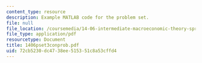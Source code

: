 ```yaml
---
content_type: resource
description: Example MATLAB code for the problem set.
file: null
file_location: /coursemedia/14-06-intermediate-macroeconomic-theory-spring-2004/72cb5230dc4738ee515351c8a53cffd4_1406pset3conprob.pdf
file_type: application/pdf
resourcetype: Document
title: 1406pset3conprob.pdf
uid: 72cb5230-dc47-38ee-5153-51c8a53cffd4
---
```

